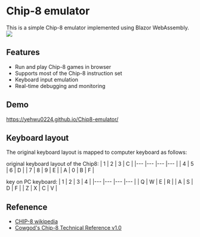 # Chip-8 emulator
This is a simple Chip-8 emulator implemented using Blazor WebAssembly.
![](https://imgur.com/4mrG8TJ.jpg)

## Features
- Run and play Chip-8 games in browser
- Supports most of the Chip-8 instruction set
- Keyboard input emulation
- Real-time debugging and monitoring

## Demo
https://yehwu0224.github.io/Chip8-emulator/

## Keyboard layout
The original keyboard layout is mapped to computer keyboard as follows:

original keyboard layout of the Chip8:
| 1 	| 2 	| 3 	| C 	|
|---	|---	|---	|---	|
| 4 	| 5 	| 6 	| D 	|
| 7 	| 8 	| 9 	| E 	|
| A 	| 0 	| B 	| F 	|

key on PC keyboard:
| 1 	| 2 	| 3 	| 4 	|
|---	|---	|---	|---	|
| Q 	| W 	| E 	| R 	|
| A 	| S 	| D 	| F 	|
| Z 	| X 	| C 	| V 	|

## Refenence
- [CHIP-8 wikipedia](https://en.wikipedia.org/wiki/CHIP-8)
- [Cowgod's Chip-8 Technical Reference v1.0](http://devernay.free.fr/hacks/chip8/C8TECH10.HTM)

